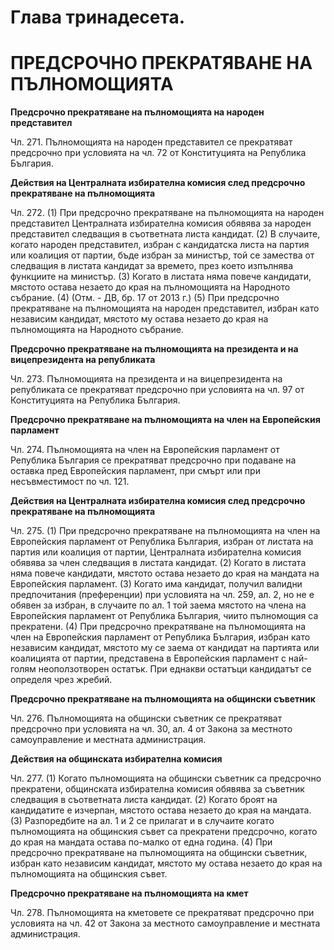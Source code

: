 # Глава тринадесета.
# ПРЕДСРОЧНО ПРЕКРАТЯВАНЕ НА ПЪЛНОМОЩИЯТА


    
**Предсрочно прекратяване на пълномощията на народен представител**

Чл. 271. Пълномощията на народен представител се прекратяват предсрочно при условията на чл. 72 от Конституцията на Република България.


    
**Действия на Централната избирателна комисия след предсрочно прекратяване на пълномощията**

Чл. 272. (1) При предсрочно прекратяване на пълномощията на народен представител Централната избирателна комисия обявява за народен представител следващия в съответната листа кандидат.
(2) В случаите, когато народен представител, избран с кандидатска листа на партия или коалиция от партии, бъде избран за министър, той се замества от следващия в листата кандидат за времето, през което изпълнява функциите на министър.
(3) Когато в листата няма повече кандидати, мястото остава незаето до края на пълномощията на Народното събрание.
(4) (Отм. - ДВ, бр. 17 от 2013 г.)
(5) При предсрочно прекратяване на пълномощията на народен представител, избран като независим кандидат, мястото му остава незаето до края на пълномощията на Народното събрание.


    
**Предсрочно прекратяване на пълномощията на президента и на вицепрезидента на републиката**

Чл. 273. Пълномощията на президента и на вицепрезидента на републиката се прекратяват предсрочно при условията на чл. 97 от Конституцията на Република България.


    
**Предсрочно прекратяване на пълномощията на член на Европейския парламент**

Чл. 274. Пълномощията на член на Европейския парламент от Република България се прекратяват предсрочно при подаване на оставка пред Европейския парламент, при смърт или при несъвместимост по чл. 121.


    
**Действия на Централната избирателна комисия след предсрочно прекратяване на пълномощията**

Чл. 275. (1) При предсрочно прекратяване на пълномощията на член на Европейския парламент от Република България, избран от листата на партия или коалиция от партии, Централната избирателна комисия обявява за член следващия в листата кандидат.
(2) Когато в листата няма повече кандидати, мястото остава незаето до края на мандата на Европейския парламент.
(3) Когато има кандидат, получил валидни предпочитания (преференции) при условията на чл. 259, ал. 2, но не е обявен за избран, в случаите по ал. 1 той заема мястото на члена на Европейския парламент от Република България, чиито пълномощия са прекратени.
(4) При предсрочно прекратяване на пълномощията на член на Европейския парламент от Република България, избран като независим кандидат, мястото му се заема от кандидат на партията или коалицията от партии, представена в Европейския парламент с най-голям неоползотворен остатък. При еднакви остатъци кандидатът се определя чрез жребий.


    
**Предсрочно прекратяване на пълномощията на общински съветник**

Чл. 276. Пълномощията на общински съветник се прекратяват предсрочно при условията на чл. 30, ал. 4 от Закона за местното самоуправление и местната администрация.


    
**Действия на общинската избирателна комисия**

Чл. 277. (1) Когато пълномощията на общински съветник са предсрочно прекратени, общинската избирателна комисия обявява за съветник следващия в съответната листа кандидат.
(2) Когато броят на кандидатите е изчерпан, мястото остава незаето до края на мандата.
(3) Разпоредбите на ал. 1 и 2 се прилагат и в случаите когато пълномощията на общинския съвет са прекратени предсрочно, когато до края на мандата остава по-малко от една година.
(4) При предсрочно прекратяване на пълномощията на общински съветник, избран като независим кандидат, мястото му остава незаето до края на пълномощията на общинския съвет.


    
**Предсрочно прекратяване на пълномощията на кмет**

Чл. 278. Пълномощията на кметовете се прекратяват предсрочно при условията на чл. 42 от Закона за местното самоуправление и местната администрация.
